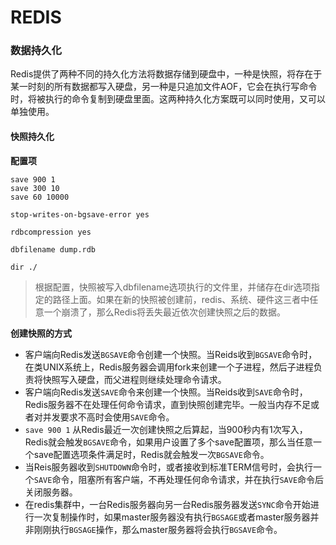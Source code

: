 # REDIS

### 数据持久化

Redis提供了两种不同的持久化方法将数据存储到硬盘中，一种是快照，将存在于某一时刻的所有数据都写入硬盘，另一种是只追加文件AOF，它会在执行写命令时，将被执行的命令复制到硬盘里面。这两种持久化方案既可以同时使用，又可以单独使用。

#### 快照持久化

**配置项**
```configure
save 900 1
save 300 10
save 60 10000

stop-writes-on-bgsave-error yes

rdbcompression yes

dbfilename dump.rdb

dir ./
```
> 根据配置，快照被写入dbfilename选项执行的文件里，并储存在dir选项指定的路径上面。如果在新的快照被创建前，redis、系统、硬件这三者中任意一个崩溃了，那么Redis将丢失最近依次创建快照之后的数据。

**创建快照的方式**
- 客户端向Redis发送`BGSAVE`命令创建一个快照。当Reids收到`BGSAVE`命令时，在类UNIX系统上，Redis服务器会调用fork来创建一个子进程，然后子进程负责将快照写入硬盘，而父进程则继续处理命令请求。
- 客户端向Redis发送`SAVE`命令来创建一个快照。当Reids收到`SAVE`命令时，Redis服务器不在处理任何命令请求，直到快照创建完毕。一般当内存不足或者对并发要求不高时会使用`SAVE`命令。
- `save 900 1` 从Redis最近一次创建快照之后算起，当900秒内有1次写入，Redis就会触发`BGSAVE`命令，如果用户设置了多个save配置项，那么当任意一个save配置选项条件满足时，Redis就会触发一次`BGSAVE`命令。
- 当Reis服务器收到`SHUTDOWN`命令时，或者接收到标准TERM信号时，会执行一个`SAVE`命令，阻塞所有客户端，不再处理任何命令请求，并在执行`SAVE`命令后关闭服务器。
- 在redis集群中，一台Redis服务器向另一台Redis服务器发送`SYNC`命令开始进行一次复制操作时，如果master服务器没有执行`BGSAGE`或者master服务器并非刚刚执行`BGSAGE`操作，那么master服务器将会执行`BGSAVE`命令。
  
